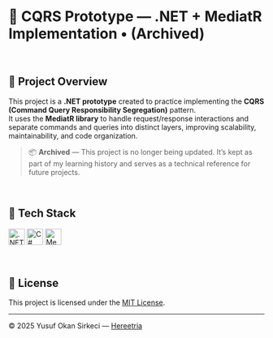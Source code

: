 # 🧭 CQRS Prototype — .NET + MediatR Implementation • (Archived)

<br>

## 📌 Project Overview

This project is a **.NET prototype** created to practice implementing the **CQRS (Command Query Responsibility Segregation)** pattern.  
It uses the **MediatR library** to handle request/response interactions and separate commands and queries into distinct layers, improving scalability, maintainability, and code organization.  
> 📦 **Archived** — This project is no longer being updated. It’s kept as part of my learning history and serves as a technical reference for future projects.

<br>

## 🧰 Tech Stack

<p>
  <img src="https://img.shields.io/badge/.NET_Core-512BD4?style=for-the-badge&logo=dotnet&logoColor=white" alt=".NET Core Badge" height="32" />
  <img src="https://img.shields.io/badge/C%23-239120?style=for-the-badge&logo=c-sharp&logoColor=white" alt="C# Badge" height="32" />
  <img src="https://img.shields.io/badge/MediatR-0078D4?style=for-the-badge&logo=nuget&logoColor=white" alt="MediatR Badge" height="32" />
</p>

<br>

## 📜 License
This project is licensed under the [MIT License](./LICENSE).

---

© 2025 Yusuf Okan Sirkeci — [Hereetria](https://github.com/Hereetria)

